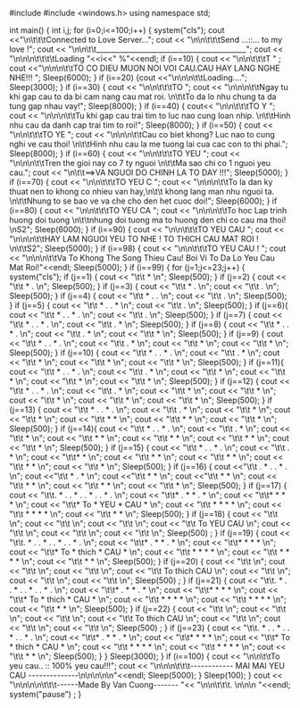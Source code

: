 #include <iostream>
#include <windows.h>
using namespace std;

int main()
{
    int i,j;
    for (i=0;i<=100;i++) {
        system("cls");
        cout <<"\n\t\t\tConnected to Love Server...";
        cout << "\n\n\t\t\tSend ...::... to my love !";
        cout << "\n\n\t\t__________________________________________";
        cout << "\n\n\n\t\t\t\tLoading   "<<i<<" %"<<endl;
    if (i==10) { cout << "\n\n\t\t\tT            " ;
                    cout <<"\n\n\n\t\tTO CO DIEU MUON NOI VOI CAU.CAU HAY LANG NGHE NHE!!!   ";
                    Sleep(6000);          }
                    if (i==20) {cout <<"\n\n\n\t\tLoading....";
                    Sleep(3000); }
    if (i==30) {
        cout << "\n\n\t\t\tTO                    ";
        cout << "\n\n\n\t\tNgay tu khi gap cau to da bi cam nang cau mat roi. \n\t\tTo da lo nhu chung ta da tung gap nhau vay!";
        Sleep(8000);
    }
    if (i==40) {
        cout<< "\n\n\t\t\tTO   Y                  ";
        cout << "\n\n\n\t\tTu khi gap cau trai tim to luc nao cung loan nhip. \n\t\tHinh nhu cau da danh cap trai tim to roi!";
        Sleep(8000);
    }
    if (i==50) {
        cout << "\n\n\t\t\tTO   YE               ";
        cout << "\n\n\n\t\tCau co biet khong? Luc nao to cung nghi ve cau thoi! \n\t\tHinh nhu cau la me tuong lai cua cac con to thi phai.";
        Sleep(8000);
    }
    if (i==60) {
        cout << "\n\n\t\t\tTO    YEU            ";
        cout << "\n\n\n\t\tTren the gioi nay co 7 ty nguoi \n\t\tMa sao chi co 1 nguoi yeu cau.";
        cout << "\n\t\t==>VA NGUOI DO CHINH LA TO DAY !!!";
        Sleep(5000);
    }
    if (i==70) {
        cout << "\n\n\t\t\tTO    YEU    C       ";
        cout << "\n\n\n\t\tTo la dan ky thuat nen to khong co nhieu van hay,\n\t\t khong lang man nhu nguoi ta. \n\t\tNhung to se bao ve va che cho den het cuoc doi!";
        Sleep(6000);
    }
    if (i==80) {
        cout << "\n\n\t\t\tTO    YEU    CA       ";
        cout << "\n\n\n\t\tTo hoc Lap trinh huong doi tuong \n\t\tnhung doi tuong ma to huong den chi co cau ma thoi!  \nS2";
        Sleep(6000);
    }
    if (i==90) {
        cout << "\n\n\t\t\tTO    YEU    CAU       ";
        cout << "\n\n\n\t\tHAY LAM NGUOI YEU TO NHE ! TO THICH CAU MAT ROI !  \n\t\tS2";
        Sleep(5000);
    }
    if (i==98) {
        cout << "\n\n\t\t\tTO    YEU    CAU   !    ";
        cout << "\n\n\n\t\tVa To Khong The Song Thieu Cau! Boi Vi To Da Lo Yeu Cau Mat Roi!"<<endl;
        Sleep(5000);
    }
    if (i==99) {
        for (j=1;j<=23;j++) {
            system("cls");
            if (j==1) {
                cout << "\t\t *                   \n";
              Sleep(500);
            }
            if (j==2) {
                cout << "\t\t * .                 \n";
            Sleep(500);
            }
            if (j==3) {
                cout << "\t\t * .                  \n";
                cout << "\t\t      .                \n";
                Sleep(500);
            }
            if (j==4) {
                cout << "\t\t * .     .             \n";
                cout << "\t\t      .                \n";
                Sleep(500);
            }
            if (j==5) {
                cout << "\t\t * .     . *           \n";
                cout << "\t\t      .                \n";
                Sleep(500);
            }
            if (j==6){
                cout << "\t\t * .     . * .           \n";
                cout << "\t\t      .                  \n";
                Sleep(500);
            }
            if (j==7) {
                cout << "\t\t * .     . * .           \n";
                cout << "\t\t      .      *           \n";
                Sleep(500);
            }
            if (j==8) {
                cout << "\t\t * .     . * .           \n";
                cout << "\t\t      .      *           \n";
                cout << "\t\t            *           \n";
                Sleep(500);
            }
            if (j==9) {
                cout << "\t\t * .     . * .            \n";
                cout << "\t\t      .      *           \n";
                cout << "\t\t            *           \n";
                cout << "\t\t           *            \n";
                Sleep(500);
            }
            if (j==10) {
                cout << "\t\t * .     . * .           \n";
                cout << "\t\t      .      *         \n";
                cout << "\t\t            *          \n";
                cout << "\t\t           *            \n";
                cout << "\t\t          *             \n";
                Sleep(500);
            }
            if (j==11){
                cout << "\t\t * .     . * .           \n";
                cout << "\t\t      .      *          \n";
                cout << "\t\t            *          \n";
                cout << "\t\t           *            \n";
                cout << "\t\t          *             \n";
                cout << "\t\t         *               \n";
                Sleep(500);
            }
            if (j==12) {
                cout << "\t\t * .     . * .           \n";
                cout << "\t\t      .      *          \n";
                cout << "\t\t            *          \n";
                cout << "\t\t           *            \n";
                cout << "\t\t          *             \n";
                cout << "\t\t         *               \n";
                cout << "\t\t       *                 \n";
                Sleep(500);
            }
            if (j==13) {
                cout << "\t\t * .     . * .           \n";
                cout << "\t\t      .      *          \n";
                cout << "\t\t            *          \n";
                cout << "\t\t           *            \n";
                cout << "\t\t   *      *             \n";
                cout << "\t\t     *   *               \n";
                cout << "\t\t       *                 \n";
                Sleep(500);
            }
            if (j==14){
                cout << "\t\t * .     . * .           \n";
                cout << "\t\t      .      *           \n";
                cout << "\t\t            *            \n";
                cout << "\t\t *         *             \n";
                cout << "\t\t   *      *              \n";
                cout << "\t\t     *   *               \n";
                cout << "\t\t       *                 \n";
                Sleep(500);
            }
            if (j==15) {
                cout << "\t\t * .     . * .          \n";
                cout << "\t\t      .      *          \n";
                cout << "\t\t*           *           \n";
                cout << "\t\t *         *            \n";
                cout << "\t\t   *      *             \n";
                cout << "\t\t     *   *              \n";
                cout << "\t\t       *                \n";
                Sleep(500);
            }
            if (j==16) {
                cout <<"\t\t    . * .     . * .           \n";
                cout <<"\t\t   *      .       *           \n";
                cout <<"\t\t   *              *           \n";
                cout <<"\t\t     *           *            \n";
                cout << "\t\t      *        *             \n";
                cout << "\t\t        *     *              \n";
                cout << "\t\t           *                 \n";
                Sleep(500);
            }
            if (j==17) {
                cout << "\t\t. * .     . * .                       . * .     . * .                   \n";
               cout <<  "\t\t*     .       *                     *       .       *                 \n";
                cout << "\t\t*             *                      *              *                   \n";
                cout << "\t\t*   To        *     YEU               *    CAU   *                    \n";
                cout << "\t\t  *        *                            *        *                     \n";
                cout << "\t\t    *    *                                *    *                      \n";
                cout << "\t\t       *                                     *                         \n";
                Sleep(500);
            }
            if (j==18) {
                cout << "\t\t                                                                       \n";
                cout << "\t\t                                                                       \n";
                cout << "\t\t                                                                       \n";
                cout << "\t\t     To             YEU                          CAU                           \n";
                cout << "\t\t                                                                       \n";
                cout << "\t\t                                                                       \n";
                cout << "\t\t                                                                       \n";
                Sleep(500) ;
            }
            if (j==19) {
                cout << "\t\t. * .     . * .                       . * .     . * .                   \n";
               cout <<  "\t\t*     .       *                     *       .       *                 \n";
                cout << "\t\t*             *                      *              *                   \n";
                cout << "\t\t*   To        *     thich             *    CAU     *                    \n";
                cout << "\t\t  *        *                            *        *                     \n";
                cout << "\t\t    *    *                                *    *                      \n";
                cout << "\t\t       *                                     *                         \n";
                Sleep(500);
            }
            if (j==20) {
                cout << "\t\t                                                                       \n";
                cout << "\t\t                                                                       \n";
                cout << "\t\t                                                                       \n";
                cout << "\t\t     To             thich                       CAU                           \n";
                cout << "\t\t                                                                       \n";
                cout << "\t\t                                                                       \n";
                cout << "\t\t                                                                       \n";
                Sleep(500) ;
            }
            if (j==21) {
                cout << "\t\t. * .     . * .                       . * .     . * .                   \n";
                cout <<  "\t\t*     .       *                     *       .       *                 \n";
                cout << "\t\t*              *                     *              *                   \n";
                cout << "\t\t*   To        *     thich             *    CAU     *                    \n";
                cout << "\t\t  *        *                            *        *                     \n";
                cout << "\t\t    *    *                                *    *                      \n";
                cout << "\t\t       *                                     *                         \n";
                Sleep(500);
            }
            if (j==22) {
                cout << "\t\t                                                                       \n";
                cout << "\t\t                                                                       \n";
                cout << "\t\t                                                                       \n";
                cout << "\t\t     To             thich                     CAU                           \n";
                cout << "\t\t                                                                       \n";
                cout << "\t\t                                                                       \n";
                cout << "\t\t                                                                       \n";
                Sleep(500) ;
            }
            if (j==23) {
                cout << "\t\t. * .     . * .                       . * .     . * .                   \n";
                cout <<  "\t\t*     .       *                     *       .       *                 \n";
                cout << "\t\t*              *                     *              *                   \n";
                cout << "\t\t*   To        *     thich              *    CAU   *                    \n";
                cout << "\t\t  *        *                            *        *                     \n";
                cout << "\t\t    *    *                                *    *                      \n";
                cout << "\t\t       *                                     *                         \n";
                Sleep(500);
            }
        }
        Sleep(3000);
    }
    if (i==100) {
        cout << "\n\n\t\tTo yeu cau.. ::  100% yeu cau!!!";
        cout << "\n\n\n\t\t\t------------ MAI MAI YEU CAU --------------\n\n\n\n\n"<<endl;
        Sleep(5000);
    }
    Sleep(100);
    }
    cout << "\n\n\n\n\t\t\t------Made By Van Cuong-------    "<< "\n\n\t\t\t.  \n\n\n "<<endl;
    system("pause") ;
}
